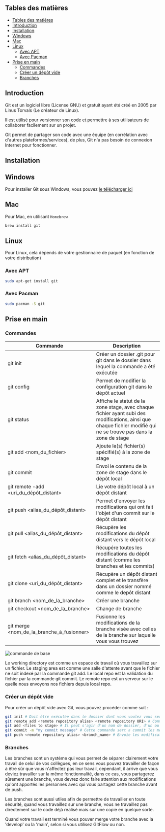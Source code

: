 ## Tables des matières

- [Tables des matières](#tables-des-matières)
- [Introduction](#introduction)
- [Installation ](#installation-)
- [Windows](#windows)
- [Mac](#mac)
- [Linux](#linux)
  - [Avec APT](#avec-apt)
  - [Avec Pacman](#avec-pacman)
- [Prise en main](#prise-en-main)
  - [Commandes](#commandes)
  - [Créer un dépôt vide](#créer-un-dépôt-vide)
  - [Branches](#branches)

## Introduction<a name="Introduction"></a>

Git est un logiciel libre (License GNU) et gratuit ayant été créé en 2005 par Linus Torvals (Le créateur de Linux).

Il est utilisé pour versionner son code et permettre à ses utilisateurs de collaborer facilement sur un projet.

Git permet de partager son code avec une équipe (en corrélation avec d'autres plateformes/services), de plus, Git n'a pas besoin de connexion Internet pour fonctionner.

## Installation <a name="Installation"></a>

## Windows

Pour installer Git sous Windows, vous pouvez [le télécharger ici](https://git-scm.com/download/win)

## Mac

Pour Mac, en utilisant `Homebrew`

```sh
brew install git
```

## Linux

Pour Linux, cela dépends de votre gestionnaire de paquet (en fonction de votre distribution)

### Avec APT

```sh
sudo apt-get install git
```

### Avec Pacman

```sh
sudo pacman -S git
```

## Prise en main

### Commandes

| Commande                                       | Description                                                                                                                                                       |
| ---------------------------------------------- | ----------------------------------------------------------------------------------------------------------------------------------------------------------------- |
| git init                                       | Créer un dossier .git pour git dans le dossier dans lequel la commande a été exécutée                                                                             |
| git config                                     | Permet de modifier la configuration git dans le dépôt actuel                                                                                                      |
| git status                                     | Affiche le statut de la zone stage, avec chaque fichier ayant subi des modifications, ainsi que chaque fichier modifié qui ne se trouve pas dans la zone de stage |
| git add <nom_du_fichier>                       | Ajoute le(s) fichier(s) spécifié(s) à la zone de stage                                                                                                            |
| git commit                                     | Envoi le contenu de la zone de stage dans le dépôt local                                                                                                          |
| git remote -add <alias> <uri_du_dépôt_distant> | Lie votre dépôt local à un dépôt distant                                                                                                                          |
| git push <alias_du_dépôt_distant>              | Permet d'envoyer les modifications qui ont fait l'objet d'un commit sur le dépôt distant                                                                          |
| git pull <alias_du_dépôt_distant>              | Récupère les modifications du dépôt distant vers le dépôt local                                                                                                   |
| git fetch <alias_du_dépôt_distant>             | Récupére toutes les modifications du dépôt distant (comme les branches et les commits)                                                                            |
| git clone <uri_du_dépôt_distant>               | Récupère un dépôt distant complet et le transfère dans un dossier nommé comme le depôt distant                                                                    |
| git branch <nom_de_la_branche>                 | Créer une branche                                                                                                                                                 |
| git checkout <nom_de_la_branche>               | Change de branche                                                                                                                                                 |
| git merge <nom_de_la_branche_à_fusionner>      | Fusionne les modifications de la branche visée avec celles de la branche sur laquelle vous vous trouvez                                                           |

![commande de base ](https://blog.freelancerepublik.com/wp-content/uploads/2021/12/Git-Architechture.png)

Le working directory est comme un espace de travail où vous travaillez sur un fichier.
Le staging area est comme une salle d'attente avant que le fichier ne soit indexé par la commande git add.
Le local repo est la validation du fichier par la commande git commit.
Le remote repo est un serveur sur le quelle nous envoyons nos fichiers depuis local repo.

### Créer un dépôt vide

Pour créer un dépôt vide avec Git, vous pouvez procéder comme suit :

```sh
git init # Doit être exécutée dans le dossier dont vous voulez vous servir en guise de racine pour votre projet
git remote add <remote repository alias> <remote repository URI> # Conventionnellement, l'alias est 'origin'
git add <files to stage> # Il peut s'agir d'un nom de dossier, d'un ou plusieurs nom de fichier ou '.' qui équivaut à "tout"
git commit -m "my commit message" # Cette commande sert a commit les modifications qui se trouvent dans la zone de stage
git push <remote repository alias> <branch_name> # Envoie les modifications commitées vers le dépôt distant
```

### Branches

Les branches sont un système qui vous permet de séparer clairement votre travail de celui de vos collègues, en ce sens vous pouvez travailler de façon à être sûr que vous n'affectez pas leur travail, cependant, il arrive que vous deviez travailler sur la même fonctionnalité, dans ce cas, vous partagerez sûrement une branche, vous devrez donc faire attention aux modifications qu'ont apportés les personnes avec qui vous partagez cette branche avant de push.

Les branches sont aussi utiles afin de permettre de travailler en toute sécurité, quand vous travaillez sur une branche, vous ne travaillez pas directement sur le code déjà réalisé mais sur une copie en quelque sorte.

Quand votre travail est terminé vous pouver merge votre branche avec la 'develop' ou la 'main', selon si vous utilisez GitFlow ou non.